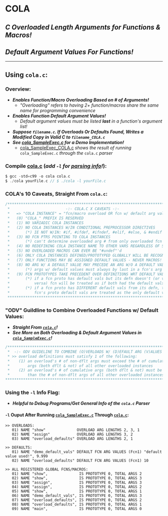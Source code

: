 # COLA
## _C Overloaded Length Arguments for Functions &amp; Macros!_
## _Default Argument Values For Functions!_

----------------------
## Using `cola.c`:

### Overview:
* ***Enables Function/Macro Overloading Based on # of Arguments!***
  * _"Overloading" refers to having 2+ function/macros share the same name for programming convenience_
* ***Enables Function Default Argument Values!***
  * _Default argument values must be listed **last** in a function's argument list!_
* ***Suppose `filename.c`. If Overloads Or Defaults Found, Writes a Modified Copy in Valid C to `filename_COLA.c`***
* ***See [cola_SampleExec.c](https://github.com/jrandleman/COLA/blob/master/cola_SampleExec.c) for a Demo Implementation!*** 
  * [cola_SampleExec_COLA.c](https://github.com/jrandleman/COLA/blob/master/cola_SampleExec_COLA.c) _shows the result of running_ `cola_SampleExec.c` _through the_ `cola.c` _parser_

### Compile [cola.c](https://github.com/jrandleman/COLA/blob/master/cola.c) (_add `-l` for [parsing info](#using-the--l-info-flag)!_):
```c
$ gcc -std=c99 -o cola cola.c
$ ./cola yourFile.c // $ ./cola -l yourFile.c 
```
### COLA's 10 Caveats, Straight From `cola.c`:
```c
/*****************************************************************************
 *                         -:- COLA.C X CAVEATS -:-                         *
 *   => "COLA INSTANCE" = "fcn/macro overload OR fcn w/ default arg values" *
 *   (0) "COLA_" PREFIX IS RESERVED                                         *
 *   (1) NO VARIADIC COLA INSTANCES                                         *
 *   (2) NO COLA INSTANCES W/IN CONDITIONAL PREPROCESSOR DIRECTIVES         *
 *       (*) IE NOT W/IN: #if, #ifdef, #ifndef, #elif, #else, & #endif      *
 *   (3) NO FCN PTRS POINTING TO COLA INSTANCES                             *
 *       (*) can't determine overloaded arg # from only overloaded fcn name *
 *   (4) NO REDEFINING COLA INSTANCE NAME TO OTHER VARS REGARDLESS OF SCOPE *
 *   (5) NO OVERLOADED MACROS CAN EVER BE "#undef"'d                        *
 *   (6) ONLY COLA INSTANCES DEFINED/PROTOTYPED GLOBALLY WILL BE RECOGNIZED *
 *   (7) ONLY FUNCTIONS MAY BE ASSIGNED DEFAULT VALUES - NEVER MACROS!      *
 *   (8) NO ARG W/ A DEFAULT VALUE MAY PRECEDE AN ARG W/O A DEFAULT VALUE   *
 *       (*) args w/ default values must always by last in a fcn's arg list *
 *   (9) FCN PROTOTYPES TAKE PRECEDENT OVER DEFINITIONS WRT DEFAULT VALS    *
 *       (*) if a fcn proto has default vals but its defn doesn't (or vise  *
 *           versa) fcn will be treated as if both had the default vals     *
 *       (*) if a fcn proto has DIFFERENT default vals from its defn, the   *
 *           fcn's proto default vals are treated as the only default vals  *
 ****************************************************************************/
```
### "ODV" Guildline to Combine Overloaded Functions w/ Default Values:
* ***Straight From [`cola.c`](https://github.com/jrandleman/COLA/blob/master/cola.c)!***</br>
* ***See More on Both Overloading & Default Argument Values in [`cola_SampleExec.c`](https://github.com/jrandleman/COLA/blob/master/cola_SampleExec.c)!***</br>
```c
/*****************************************************************************
 *  -:- ODV GUIDELINE TO COMBINE (O)VERLOADS W/ (D)EFAULT ARG (V)ALUES -:-  *
 * >> overload definitions must satisfy 1 of the following:                 *
 *    (1) an overload's # of non-dflt args must exceed the # of cumulative  *
 *        args (both dflt & not) of all other overloaded instances          *
 *    (2) an overload's # of cumulative args (both dflt & not) must be less *
 *        than the # of non-dflt args of all other overloaded instances     *
*****************************************************************************/
```

### Using the `-l` Info Flag:
* ***Helpful to Debug Programs/Get General Info of the `cola.c` Parser***
#### `-l` Ouput After Running [`cola_SampleExec.c`](https://github.com/jrandleman/COLA/blob/master/cola_SampleExec.c) Through [`cola.c`](https://github.com/jrandleman/COLA/blob/master/cola.c):
```
>> OVERLOADS:
   01) NAME "show"              OVERLOAD ARG LENGTHS 2, 3, 1
   02) NAME "assign"            OVERLOAD ARG LENGTHS 3, 2
   03) NAME "overload_defaults" OVERLOAD ARG LENGTHS 2, 1

>> DEFAULTS:
   01) NAME "demo_default_vals" DEFAULT FCN ARG VALUES (Fcn1) "default value used!", 9.999
   02) NAME "overload_defaults" DEFAULT FCN ARG VALUES (Fcn1) 10

>> ALL REGISTERED GLOBAL FCNS/MACROS:
   01) NAME "show",              IS PROTOTYPE 0, TOTAL ARGS 2
   02) NAME "show",              IS PROTOTYPE 0, TOTAL ARGS 3
   03) NAME "assign",            IS PROTOTYPE 0, TOTAL ARGS 3
   04) NAME "assign",            IS PROTOTYPE 0, TOTAL ARGS 2
   05) NAME "show",              IS PROTOTYPE 0, TOTAL ARGS 1
   06) NAME "demo_default_vals", IS PROTOTYPE 0, TOTAL ARGS 3
   07) NAME "overload_defaults", IS PROTOTYPE 0, TOTAL ARGS 2
   08) NAME "overload_defaults", IS PROTOTYPE 0, TOTAL ARGS 1
   09) NAME "main",              IS PROTOTYPE 0, TOTAL ARGS 0
```
